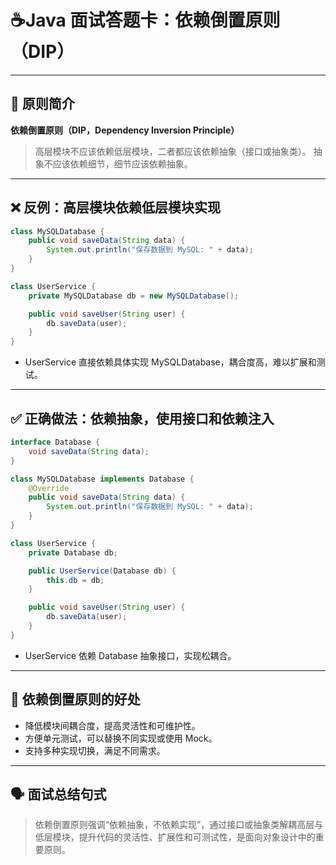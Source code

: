 

# ☕Java 面试答题卡：依赖倒置原则（DIP）

------

## 🧠 原则简介

**依赖倒置原则（DIP，Dependency Inversion Principle）**

> 高层模块不应该依赖低层模块，二者都应该依赖抽象（接口或抽象类）。
>  抽象不应该依赖细节，细节应该依赖抽象。

------

## ❌ 反例：高层模块依赖低层模块实现

```java
class MySQLDatabase {
    public void saveData(String data) {
        System.out.println("保存数据到 MySQL: " + data);
    }
}

class UserService {
    private MySQLDatabase db = new MySQLDatabase();

    public void saveUser(String user) {
        db.saveData(user);
    }
}
```

- UserService 直接依赖具体实现 MySQLDatabase，耦合度高，难以扩展和测试。

------

## ✅ 正确做法：依赖抽象，使用接口和依赖注入

```java
interface Database {
    void saveData(String data);
}

class MySQLDatabase implements Database {
    @Override
    public void saveData(String data) {
        System.out.println("保存数据到 MySQL: " + data);
    }
}

class UserService {
    private Database db;

    public UserService(Database db) {
        this.db = db;
    }

    public void saveUser(String user) {
        db.saveData(user);
    }
}
```

- UserService 依赖 Database 抽象接口，实现松耦合。

------

## 🔗 依赖倒置原则的好处

- 降低模块间耦合度，提高灵活性和可维护性。
- 方便单元测试，可以替换不同实现或使用 Mock。
- 支持多种实现切换，满足不同需求。

------

## 🗣 面试总结句式

> 依赖倒置原则强调“依赖抽象，不依赖实现”，通过接口或抽象类解耦高层与低层模块，提升代码的灵活性、扩展性和可测试性，是面向对象设计中的重要原则。